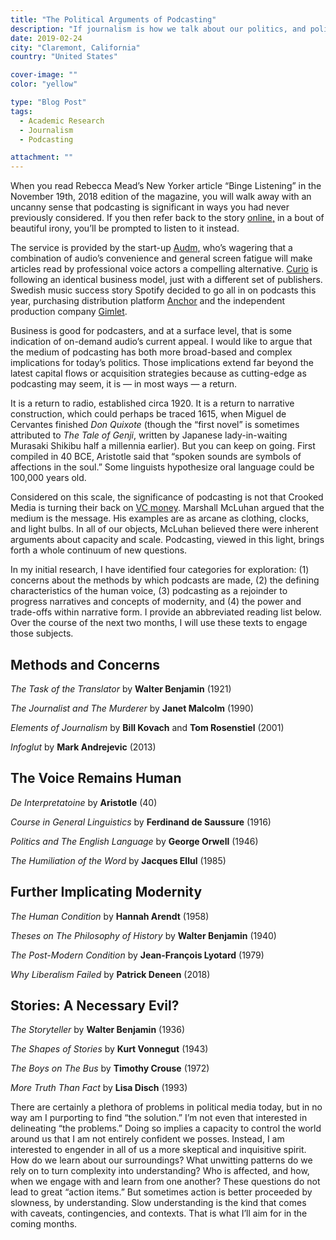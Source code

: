 ```yaml
---
title: "The Political Arguments of Podcasting"
description: "If journalism is how we talk about our politics, and political speech is how we situate ourselves in the world, what does the recent explosion of podcasts say about the current day?"
date: 2019-02-24
city: "Claremont, California"
country: "United States"

cover-image: ""
color: "yellow"

type: "Blog Post"
tags:
  - Academic Research
  - Journalism
  - Podcasting

attachment: ""
---
```


When you read Rebecca Mead’s New Yorker article “Binge Listening” in the November 19th, 2018 edition of the magazine, you will walk away with an uncanny sense that podcasting is significant in ways you had never previously considered. If you then refer back to the story [online,](https://www.newyorker.com/magazine/2018/11/19/how-podcasts-became-a-seductive-and-sometimes-slippery-mode-of-storytelling) in a bout of beautiful irony, you’ll be prompted to listen to it instead.

The service is provided by the start-up [Audm,](https://techcrunch.com/2017/07/14/audm-turns-long-form-print-journalism-into-professionally-narrated-digital-audio/) who’s wagering that a combination of audio’s convenience and general screen fatigue will make articles read by professional voice actors a compelling alternative. [Curio](https://www.curio.io/) is following an identical business model, just with a different set of publishers. Swedish music success story Spotify decided to go all in on podcasts this year, purchasing distribution platform [Anchor](https://techcrunch.com/2019/02/06/spotify-doubles-down-on-podcasts/) and the independent production company [Gimlet](https://www.poynter.org/business-work/2019/spotifys-purchase-of-gimlet-could-change-podcastings-future/).

Business is good for podcasters, and at a surface level, that is some indication of on-demand audio’s current appeal. I would like to argue that the medium of podcasting has both more broad-based and complex implications for today’s politics. Those implications extend far beyond the latest capital flows or acquisition strategies because as cutting-edge as podcasting may seem, it is — in most ways — a return.

It is a return to radio, established circa 1920. It is a return to narrative construction, which could perhaps be traced 1615, when Miguel de Cervantes finished _Don Quixote_ (though the “first novel” is sometimes attributed to _The Tale of Genji_, written by Japanese lady-in-waiting Murasaki Shikibu half a millennia earlier). But you can keep on going. First compiled in 40 BCE, Aristotle said that “spoken sounds are symbols of affections in the soul.” Some linguists hypothesize oral language could be 100,000 years old.

Considered on this scale, the significance of podcasting is not that Crooked Media is turning their back on [VC money](https://crooked.com/articles/letter-from-the-editor/). Marshall McLuhan argued that the medium is the message. His examples are as arcane as clothing, clocks, and light bulbs. In all of our objects, McLuhan believed there were inherent arguments about capacity and scale. Podcasting, viewed in this light, brings forth a whole continuum of new questions.

In my initial research, I have identified four categories for exploration: (1) concerns about the methods by which podcasts are made, (2) the defining characteristics of the human voice, (3) podcasting as a rejoinder to progress narratives and concepts of modernity, and (4) the power and trade-offs within narrative form. I provide an abbreviated reading list below. Over the course of the next two months, I will use these texts to engage those subjects.

## Methods and Concerns

_The Task of the Translator_ by **Walter Benjamin** (1921)

_The Journalist and The Murderer_ by **Janet Malcolm** (1990)

_Elements of Journalism_ by **Bill Kovach** and **Tom Rosenstiel** (2001)

_Infoglut_ by **Mark Andrejevic** (2013)

## The Voice Remains Human

_De Interpretatoine_ by **Aristotle** (40)

_Course in General Linguistics_ by **Ferdinand de Saussure** (1916)

_Politics and The English Language_ by **George Orwell** (1946)

_The Humiliation of the Word_ by **Jacques Ellul** (1985)

## Further Implicating Modernity

_The Human Condition_ by **Hannah Arendt** (1958)

_Theses on The Philosophy of History_ by **Walter Benjamin** (1940)

_The Post-Modern Condition_ by **Jean-François Lyotard** (1979)

_Why Liberalism Failed_ by **Patrick Deneen** (2018)

## Stories: A Necessary Evil?

_The Storyteller_ by **Walter Benjamin** (1936)

_The Shapes of Stories_ by **Kurt Vonnegut** (1943)

_The Boys on The Bus_ by **Timothy Crouse** (1972)

_More Truth Than Fact_ by **Lisa Disch** (1993)

There are certainly a plethora of problems in political media today, but in no way am I purporting to find “the solution.” I’m not even that interested in delineating “the problems.” Doing so implies a capacity to control the world around us that I am not entirely confident we posses. Instead, I am interested to engender in all of us a more skeptical and inquisitive spirit. How do we learn about our surroundings? What unwitting patterns do we rely on to turn complexity into understanding? Who is affected, and how, when we engage with and learn from one another? These questions do not lead to great “action items.” But sometimes action is better proceeded by slowness, by understanding. Slow understanding is the kind that comes with caveats, contingencies, and contexts. That is what I’ll aim for in the coming months.
